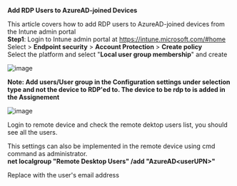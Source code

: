 **Add RDP Users to AzureAD-joined Devices**<br />

This article covers how to add RDP users to AzureAD-joined devices from the Intune admin portal<br />
**Step1**: Login to Intune admin portal at https://intune.microsoft.com/#home<br />
Select > **Endpoint security** > **Account Protection** > **Create policy**<br />
Select the platform and select "**Local user group membership**" and create<br />

![image](https://github.com/user-attachments/assets/4d49ea1b-e969-4524-aa83-275677c66712)

**Note: Add users/User group in the Configuration settings under selection type and not the device to RDP'ed to. The device to be rdp to is added in the Assignement**<br />

![image](https://github.com/user-attachments/assets/2992a835-4db2-4bb5-b7f1-d4374ba9d0d9)

Login to remote device and check the remote dektop users list, you should see all the users.

This settings can also be implemented in the remote device using cmd command as administrator.<br />
**net localgroup "Remote Desktop Users" /add "AzureAD\<userUPN>"**<br />

Replace <userUPN> with the user's email address
